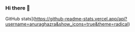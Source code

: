 ### Hi there 👋

GitHub stats](https://github-readme-stats.vercel.app/api?username=anuraghazra&show_icons=true&theme=radical)







